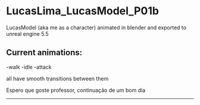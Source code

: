 
# LucasLima_LucasModel_P01b

LucasModel (aka me as a character) animated in blender and exported to unreal engine 5.5

Current animations:
 -
 -walk
 -idle
 -attack

 all have smooth transitions between them
 

 Espero que goste professor, continuação de um bom dia

****
